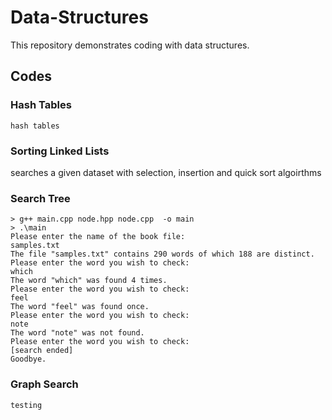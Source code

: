 # Data-Structures

This repository demonstrates coding with data structures.

## Codes

### Hash Tables

```
hash tables
```

### Sorting Linked Lists
searches a given dataset with selection, insertion and quick sort algoirthms
### Search Tree
```
> g++ main.cpp node.hpp node.cpp  -o main           
> .\main
Please enter the name of the book file:
samples.txt
The file "samples.txt" contains 290 words of which 188 are distinct.
Please enter the word you wish to check:
which
The word "which" was found 4 times.
Please enter the word you wish to check:
feel
The word "feel" was found once.
Please enter the word you wish to check:
note
The word "note" was not found.
Please enter the word you wish to check:
[search ended]
Goodbye.
```
### Graph Search
```
testing
```

